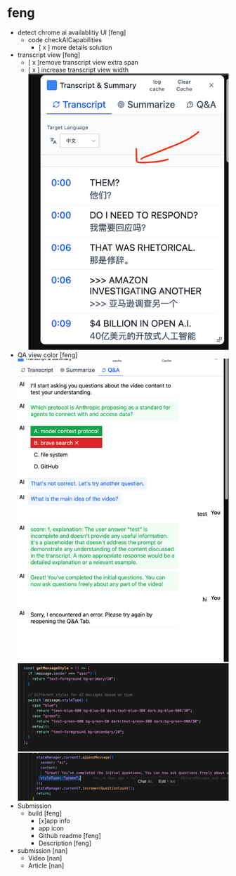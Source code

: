 # feng

- detect chrome ai availablitiy UI [feng]
  - code checkAICapabilities
    - [ x ] more details solution
- transcript view [feng]
  - [ x ]remove transcript view extra span
  - [ x ] increase transcript view width
    ![alt text](image-7.png)
- QA view color [feng]
  ![alt text](image-9.png)
  ![alt text](image-8.png)
  ![alt text](image-10.png)
- Submission
  - build [feng]
    - [x]app info
    - app icon
    - Github readme [feng]
    - Description [feng]
- submission [nan]
  - Video [nan]
  - Article [nan]
